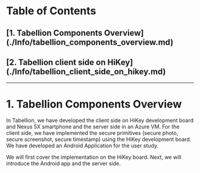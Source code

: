 # Table of Contents

## [1. Tabellion Components Overview] (./Info/tabellion_components_overview.md)

## [2. Tabellion client side on HiKey] (./Info/tabellion_client_side_on_hikey.md)

------

# 1. Tabellion Components Overview

In Tabellion, we have developed the client side on HiKey development board and Nexus 5X smartphone and the server side in an Azure VM.
For the client side, we have implemented the secure primitives (secure photo, secure screenshot, secure timestamp) using the HiKey development board.
We have developed an Android Application for the user study.

We will first cover the implementation on the HiKey board.
Next, we will introduce the Android app and the server side.